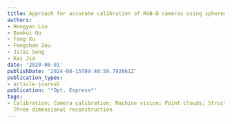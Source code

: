 ```yaml
---
title: Approach for accurate calibration of RGB-D cameras using spheres
authors:
- Hongyan Liu
- Daokui Qu
- Fang Xu
- Fengshan Zou
- Jilai Song
- Kai Jia
date: '2020-06-01'
publishDate: '2024-08-15T09:48:59.792861Z'
publication_types:
- article-journal
publication: '*Opt. Express*'
tags:
- Calibration; Camera calibration; Machine vision; Point clouds; Structured light;
  Three dimensional reconstruction
---
```

